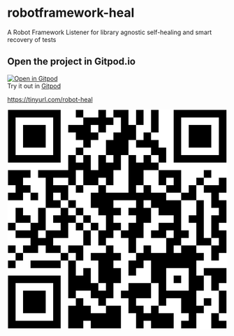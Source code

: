 # robotframework-heal
A Robot Framework Listener for library agnostic self-healing and smart recovery of tests

## Open the project in Gitpod.io
[![Open in Gitpod](https://gitpod.io/button/open-in-gitpod.svg)](https://gitpod.io/#https://github.com/manykarim/robotframework-heal)  
Try it out in  [Gitpod](https://gitpod.io/#https://github.com/manykarim/robotframework-heal)

https://tinyurl.com/robot-heal

![QR Code](QR-Code.png)